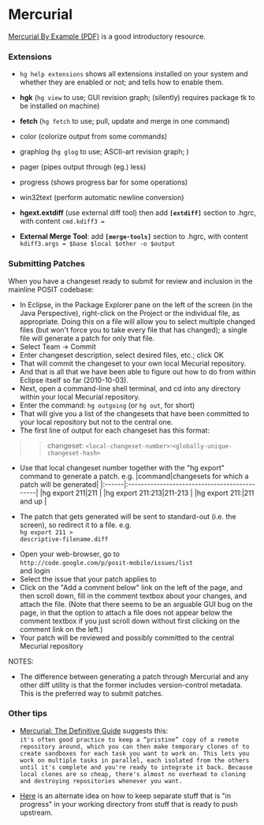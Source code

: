 # Mercurial #

[Mercurial By Example (PDF)](http://jemander.se/MercurialByExample.pdf) is a good introductory resource.

### Extensions ###
  * `hg help extensions` shows all extensions installed on your system and whether they are enabled or not; and tells how to enable them.
  * **hgk** (`hg view` to use; GUI revision graph; (silently) requires package tk to be installed on machine)
  * **fetch** (`hg fetch` to use; pull, update and merge in one command)
  * color (colorize output from some commands)
  * graphlog (`hg glog` to use; ASCII-art revision graph; )
  * pager (pipes output through (eg.) less)
  * progress (shows progress bar for some operations)
  * win32text (perform automatic newline conversion)
  * **hgext.extdiff** (use external diff tool) then add **`[extdiff]`** section to .hgrc, with content `cmd.kdiff3 =`

  * **External Merge Tool**: add **`[merge-tools]`** section to .hgrc, with content `kdiff3.args = $base $local $other -o $output`


### Submitting Patches ###
When you have a changeset ready to submit for review and inclusion in the mainline POSIT codebase:
  * In Eclipse, in the Package Explorer pane on the left of the screen (in the Java Perspective), right-click on the Project or the individual file, as appropriate. Doing this on a file will allow you to select multiple changed files (but won't force you to take every file that has changed); a single file will generate a patch for only that file.
  * Select Team -> Commit
  * Enter changeset description, select desired files, etc.; click OK
  * That will commit the changeset to your own local Mecurial repository.
  * And that is all that we have been able to figure out how to do from within Eclipse itself so far (2010-10-03).
  * Next, open a command-line shell terminal, and cd into any directory within your local Mecurial repository.
  * Enter the command: `hg outgoing` (or `hg out`, for short)
  * That will give you a list of the changesets that have been committed to your local repository but not to the central one.
  * The first line of output for each changeset has this format:
> > changeset: `<local-changeset-number>`:`<globally-unique-changeset-hash>`
  * Use that local changeset number together with the "hg export" command to generate a patch. e.g.
|command|changesets for which a patch will be generated|
|:------|:---------------------------------------------|
|hg export 211|211                                           |
|hg export 211:213|211-213                                       |
|hg export 211:|211 and up                                    |

  * The patch that gets generated will be sent to standard-out (i.e. the screen), so redirect it to a file. e.g.<br><code>hg export 211 &gt; descriptive-filename.diff</code>
<ul><li>Open your web-browser, go to<br><code>http://code.google.com/p/posit-mobile/issues/list</code><br> and login<br>
</li><li>Select the issue that your patch applies to<br>
</li><li>Click on the "Add a comment below" link on the left of the page, and then scroll down, fill in the comment textbox about your changes, and attach the file. (Note that there seems to be an arguable GUI bug on the page, in that the option to attach a file does not appear below the comment textbox if you just scroll down without first clicking on the comment link on the left.)<br>
</li><li>Your patch will be reviewed and possibly committed to the central Mecurial repository</li></ul>

NOTES:<br>
<ul><li>The difference between generating a patch through Mercurial and any other diff utility is that the former includes version-control metadata. This is the preferred way to submit patches.</li></ul>


<h3>Other tips</h3>
<ul><li><a href='http://hgbook.red-bean.com/read/a-tour-of-mercurial-the-basics.html'>Mercurial: The Definitive Guide</a> suggests this:<br>
<code>it's often good practice to keep a “pristine” copy of a remote repository around, which you can then make temporary clones of to create sandboxes for each task you want to work on. This lets you work on multiple tasks in parallel, each isolated from the others until it's complete and you're ready to integrate it back. Because local clones are so cheap, there's almost no overhead to cloning and destroying repositories whenever you want.</code></li></ul>

<ul><li><a href='http://blogs.sun.com/tor/entry/mercurial_tip_checking_in_regularly'>Here</a> is an alternate idea on how to keep separate stuff that is "in progress" in your working directory from stuff that is ready to push upstream.